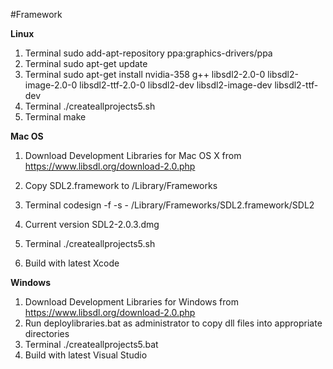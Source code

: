 #Framework

**Linux**

1. Terminal sudo add-apt-repository ppa:graphics-drivers/ppa
2. Terminal sudo apt-get update
3. Terminal sudo apt-get install nvidia-358 g++ libsdl2-2.0-0 libsdl2-image-2.0-0 libsdl2-ttf-2.0-0 libsdl2-dev libsdl2-image-dev libsdl2-ttf-dev
4. Terminal ./createallprojects5.sh
5. Terminal make

**Mac OS**

1. Download Development Libraries for Mac OS X from https://www.libsdl.org/download-2.0.php
2. Copy SDL2.framework to /Library/Frameworks
3. Terminal codesign -f -s - /Library/Frameworks/SDL2.framework/SDL2
4. Current version SDL2-2.0.3.dmg

1. Terminal ./createallprojects5.sh
2. Build with latest Xcode

**Windows**

1. Download Development Libraries for Windows from https://www.libsdl.org/download-2.0.php
2. Run deploylibraries.bat as administrator to copy dll files into appropriate directories
3. Terminal ./createallprojects5.bat
4. Build with latest Visual Studio
